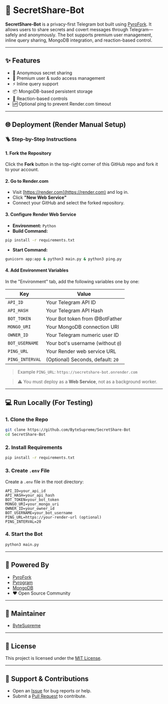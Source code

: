 # 🤫 SecretShare-Bot

**SecretShare-Bot** is a privacy-first Telegram bot built using [PyroFork](https://github.com/Mayuri-Chan/pyrofor]k). It allows users to share secrets and covert messages through Telegram—safely and anonymously. The bot supports premium user management, inline query sharing, MongoDB integration, and reaction-based control.

---

## ✨ Features

- 🔐 Anonymous secret sharing
- 💼 Premium user & sudo access management
- ⚡ Inline query support
- 📦 MongoDB-based persistent storage
- 🔄 Reaction-based controls
- 🆙 Optional ping to prevent Render.com timeout

---

## 🌐 Deployment (Render Manual Setup)

### 🪜 Step-by-Step Instructions

#### 1. **Fork the Repository**

Click the **Fork** button in the top-right corner of this GitHub repo and fork it to your account.

#### 2. **Go to Render.com**

- Visit [https://render.com](https://render.com) and log in.
- Click **"New Web Service"**
- Connect your GitHub and select the forked repository.

#### 3. **Configure Render Web Service**

- **Environment:** `Python`
- **Build Command:**

```bash
pip install -r requirements.txt
````

* **Start Command:**

```bash
gunicorn app:app & python3 main.py & python3 ping.py
```

#### 4. **Add Environment Variables**

In the "Environment" tab, add the following variables one by one:

| Key             | Value                             |
| --------------- | --------------------------------- |
| `API_ID`        | Your Telegram API ID              |
| `API_HASH`      | Your Telegram API Hash            |
| `BOT_TOKEN`     | Your Bot token from @BotFather    |
| `MONGO_URI`     | Your MongoDB connection URI       |
| `OWNER_ID`      | Your Telegram numeric user ID     |
| `BOT_USERNAME`  | Your bot's username (without `@`) |
| `PING_URL`      | Your Render web service URL       |
| `PING_INTERVAL` | (Optional) Seconds, default: `20` |

> Example `PING_URL`: `https://secretshare-bot.onrender.com`

> ⚠️ You must deploy as a **Web Service**, not as a background worker.

---

## 💻 Run Locally (For Testing)

### 1. **Clone the Repo**

```bash
git clone https://github.com/ByteSupreme/SecretShare-Bot
cd SecretShare-Bot
```

### 2. **Install Requirements**

```bash
pip install -r requirements.txt
```

### 3. **Create `.env` File**

Create a `.env` file in the root directory:

```env
API_ID=your_api_id
API_HASH=your_api_hash
BOT_TOKEN=your_bot_token
MONGO_URI=your_mongo_uri
OWNER_ID=your_owner_id
BOT_USERNAME=your_bot_username
PING_URL=https://your-render-url (optional)
PING_INTERVAL=20
```

### 4. **Start the Bot**

```bash
python3 main.py
```

---

## 🧠 Powered By

* [PyroFork](https://github.com/pyrogram/pyrofork)
* [Pyrogram](https://github.com/pyrogram/pyrogram)
* [MongoDB](https://www.mongodb.com/)
* ❤️ Open Source Community

---

## 👤 Maintainer

* [ByteSupreme](https://github.com/ByteSupreme)

---

## 📄 License

This project is licensed under the [MIT License](LICENSE).

---

## 💬 Support & Contributions

* Open an [Issue](https://github.com/ByteSupreme/SecretShare-Bot/issues) for bug reports or help.
* Submit a [Pull Request](https://github.com/ByteSupreme/SecretShare-Bot/pulls) to contribute.
